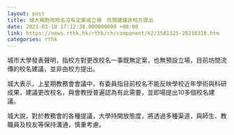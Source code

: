 ```yaml
---
layout: post
title: 城大稱對改校名沒有定案或立場　坊間建議非校方提出
date: 2021-03-18 17:12:38.000000000 +08:00
link: https://news.rthk.hk/rthk/ch/component/k2/1581325-20210318.htm
categories: rthk
---
```


城市大學發表聲明，指校方對更改校名一事既無定案，也無預設立場，目前坊間流傳的校名建議，並非由校方提出。

城大表示，上星期教務會會議中，有委員指目前校名不能反映學校近年學術與科研成果，建議更改校名，與會教授普遍認為有此需要，並即場提出10多個校名建議。

城大說，對於教務會的各種提議，大學持開放態度，將透過多種渠道，與師生、教職員及校友等保持溝通，慎重考慮。
